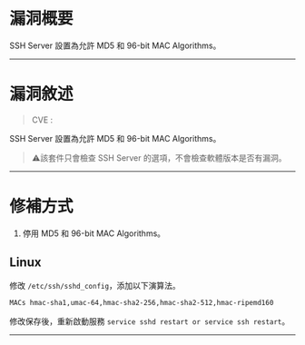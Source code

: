 # 漏洞概要

SSH Server 設置為允許 MD5 和 96-bit MAC Algorithms。


---

# 漏洞敘述

> CVE : 

SSH Server 設置為允許 MD5 和 96-bit MAC Algorithms。

> ⚠️該套件只會檢查 SSH Server 的選項，不會檢查軟體版本是否有漏洞。


---

# 修補方式

1. 停用 MD5 和 96-bit MAC Algorithms。

## Linux

修改 `/etc/ssh/sshd_config`，添加以下演算法。

```bash
MACs hmac-sha1,umac-64,hmac-sha2-256,hmac-sha2-512,hmac-ripemd160
```

修改保存後，重新啟動服務 `service sshd restart or service ssh restart`。

---
